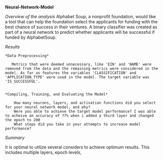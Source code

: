 **Neural-Network-Model**

*Overview of the analysis*
Alphabet Soup, a nonprofit foundation, would like a tool that can help the foundation select the applicants for funding with the best chance of success in their ventures. A binary classifier was created as part of a neural network to predict whether applicants will be successful if funded by AlphabetSoup.


*Results*

    *Data Preprocessing*

       Metrics that were deemed unnecessary, like 'EIN' and 'NAME' were removed from the data and the remaining metrics were considered in the model. As far as features the variables 'CLASSIFICATION' and 'APPLICATION_TYPE' were used in the model. The target variable was 'IS_SUCCESSFUL'. 


    *Compiling, Training, and Evaluating the Model*

        How many neurons, layers, and activation functions did you select for your neural network model, and why?
        Were you able to achieve the target model performance? I was able to acheive an accuracy of 77% when i added a third layer and changed the epoch to 200
        What steps did you take in your attempts to increase model performance?


*Summary* 

It is optimal to utilize several considers to achieve optimum results. This includes multiple layers, epoch levels, 